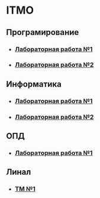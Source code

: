 # ITMO
<h2>Програмирование</h2>
<ul>
    <li><h3><a href = "https://github.com/IXITMANI/ITMO/tree/Proga_Lab1">Лабораторная работа №1</a></h3></li>
    <li><h3><a href = "https://github.com/IXITMANI/ITMO/tree/Proga_lab2">Лабораторная работа №2</a></h3></li>
</ul>
<h2>Информатика</h2>
<ul>
    <li><h3><a href = "https://github.com/IXITMANI/ITMO/tree/INF_1">Лабораторная работа №1</a></h3></li>
    <li><h3><a href = "https://github.com/IXITMANI/ITMO/tree/Inf_2">Лабораторная работа №2</a></h3></li>
</ul>
<h2>ОПД</h2>
<ul>
    <li><h3><a href = "https://github.com/IXITMANI/ITMO/tree/Opd_lab1">Лабораторная работа №1</a></h3></li>
</ul>
<h2>Линал</h2>
<ul>
    <li><h3><a href = "https://github.com/IXITMANI/ITMO/tree/Linal_TM_1">ТМ №1</a></h3></li>
</ul>
